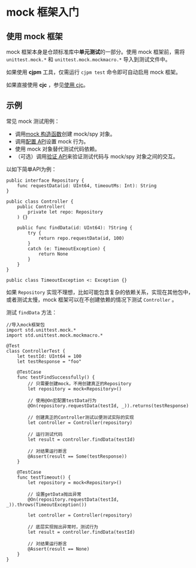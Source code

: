 # mock 框架入门

## 使用 mock 框架

mock 框架本身是仓颉标准库中**单元测试**的一部分。使用 mock 框架前，需将 `unittest.mock.*` 和 `unittest.mock.mockmacro.*` 导入到测试文件中。

如果使用 **cjpm** 工具，仅需运行 `cjpm test` 命令即可自动启用 mock 框架。

如果直接使用 **cjc** ，参见[使用 cjc](./mock_framework_basics.md#使用-cjc-编译)。

## 示例

常见 mock 测试用例：

* 调用[mock 构造函数](./mock_framework_basics.md#创建-mock-对象)创建 mock/spy 对象。
* 调用[配置 API](./mock_framework_basics.md#配置-api)设置 mock 行为。
* 使用 mock 对象替代测试代码依赖。
* （可选）调用[验证 API](./mock_framework_verification.md#mock-框架验证-api)来验证测试代码与 mock/spy 对象之间的交互。

以如下简单API为例：

<!--compile-->
```cangjie
public interface Repository {
    func requestData(id: UInt64, timeoutMs: Int): String
}

public class Controller {
    public Controller(
        private let repo: Repository
    ) {}

    public func findData(id: UInt64): ?String {
        try {
            return repo.requestData(id, 100)
        }
        catch (e: TimeoutException) {
            return None
        }
    }
}

public class TimeoutException <: Exception {}
```

如果 `Repository` 实现不理想，比如可能包含复杂的依赖关系，实现在其他包中，或者测试太慢，mock 框架可以在不创建依赖的情况下测试 `Controller` 。

测试 `findData` 方法：

```cangjie
//导入mock框架包
import std.unittest.mock.*
import std.unittest.mock.mockmacro.*

@Test
class ControllerTest {
    let testId: UInt64 = 100
    let testResponse = "foo"

    @TestCase
    func testFindSuccessfully() {
        // 只需要创建mock，不用创建真正的Repository
        let repository = mock<Repository>()

        // 使用@On宏配置testData行为
        @On(repository.requestData(testId, _)).returns(testResponse)

        // 创建真正的Controller测试以便测试实际的实现
        let controller = Controller(repository)

        // 运行测试代码
        let result = controller.findData(testId)

        // 对结果运行断言
        @Assert(result == Some(testResponse))
    }

    @TestCase
    func testTimeout() {
        let repository = mock<Repository>()

        // 设置getData抛出异常
        @On(repository.requestData(testId, _)).throws(TimeoutException())

        let controller = Controller(repository)

        // 底层实现抛出异常时，测试行为
        let result = controller.findData(testId)

        // 对结果运行断言
        @Assert(result == None)
    }
}
```
